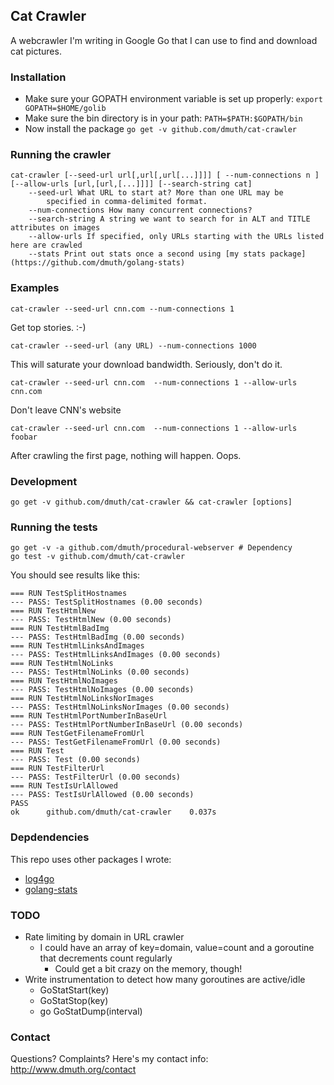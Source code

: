 ## Cat Crawler

A webcrawler I'm writing in Google Go that I can use to find and download cat pictures.

### Installation

- Make sure your GOPATH environment variable is set up properly:
   `export GOPATH=$HOME/golib`
- Make sure the bin directory is in your path:
   `PATH=$PATH:$GOPATH/bin`
- Now install the package
   `go get -v github.com/dmuth/cat-crawler`

### Running the crawler
    cat-crawler [--seed-url url[,url[,url[...]]]] [ --num-connections n ] [--allow-urls [url,[url,[...]]]] [--search-string cat]
        --seed-url What URL to start at? More than one URL may be 
            specified in comma-delimited format.
        --num-connections How many concurrent connections?
        --search-string A string we want to search for in ALT and TITLE attributes on images
        --allow-urls If specified, only URLs starting with the URLs listed here are crawled
        --stats Print out stats once a second using [my stats package](https://github.com/dmuth/golang-stats)

### Examples
    cat-crawler --seed-url cnn.com --num-connections 1
Get top stories. :-)

    cat-crawler --seed-url (any URL) --num-connections 1000
This will saturate your download bandwidth. Seriously, don't do it.

    cat-crawler --seed-url cnn.com  --num-connections 1 --allow-urls cnn.com
Don't leave CNN's website

    cat-crawler --seed-url cnn.com  --num-connections 1 --allow-urls foobar
After crawling the first page, nothing will happen.  Oops.


### Development

    go get -v github.com/dmuth/cat-crawler && cat-crawler [options]


### Running the tests

    go get -v -a github.com/dmuth/procedural-webserver # Dependency
    go test -v github.com/dmuth/cat-crawler

You should see results like this:

    === RUN TestSplitHostnames
    --- PASS: TestSplitHostnames (0.00 seconds)
    === RUN TestHtmlNew
    --- PASS: TestHtmlNew (0.00 seconds)
    === RUN TestHtmlBadImg
    --- PASS: TestHtmlBadImg (0.00 seconds)
    === RUN TestHtmlLinksAndImages
    --- PASS: TestHtmlLinksAndImages (0.00 seconds)
    === RUN TestHtmlNoLinks
    --- PASS: TestHtmlNoLinks (0.00 seconds)
    === RUN TestHtmlNoImages
    --- PASS: TestHtmlNoImages (0.00 seconds)
    === RUN TestHtmlNoLinksNorImages
    --- PASS: TestHtmlNoLinksNorImages (0.00 seconds)
    === RUN TestHtmlPortNumberInBaseUrl
    --- PASS: TestHtmlPortNumberInBaseUrl (0.00 seconds)
    === RUN TestGetFilenameFromUrl
    --- PASS: TestGetFilenameFromUrl (0.00 seconds)
    === RUN Test
    --- PASS: Test (0.00 seconds)
    === RUN TestFilterUrl
    --- PASS: TestFilterUrl (0.00 seconds)
    === RUN TestIsUrlAllowed
    --- PASS: TestIsUrlAllowed (0.00 seconds)
    PASS
    ok      github.com/dmuth/cat-crawler    0.037s


### Depdendencies

This repo uses other packages I wrote:
- [log4go](https://github.com/dmuth/google-go-log4go)
- [golang-stats](https://github.com/dmuth/golang-stats)


### TODO

- Rate limiting by domain in URL crawler
	- I could have an array of key=domain, value=count and a goroutine 
		that decrements count regularly
		- Could get a bit crazy on the memory, though!
- Write instrumentation to detect how many goroutines are active/idle
	- GoStatStart(key)
	- GoStatStop(key)
	- go GoStatDump(interval)


### Contact

Questions? Complaints? Here's my contact info: http://www.dmuth.org/contact



